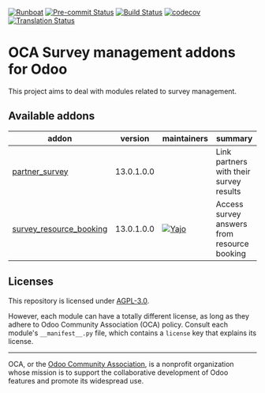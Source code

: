 
[![Runboat](https://img.shields.io/badge/runboat-Try%20me-875A7B.png)](https://runboat.odoo-community.org/builds?repo=OCA/survey&target_branch=13.0)
[![Pre-commit Status](https://github.com/OCA/survey/actions/workflows/pre-commit.yml/badge.svg?branch=13.0)](https://github.com/OCA/survey/actions/workflows/pre-commit.yml?query=branch%3A13.0)
[![Build Status](https://github.com/OCA/survey/actions/workflows/test.yml/badge.svg?branch=13.0)](https://github.com/OCA/survey/actions/workflows/test.yml?query=branch%3A13.0)
[![codecov](https://codecov.io/gh/OCA/survey/branch/13.0/graph/badge.svg)](https://codecov.io/gh/OCA/survey)
[![Translation Status](https://translation.odoo-community.org/widgets/survey-13-0/-/svg-badge.svg)](https://translation.odoo-community.org/engage/survey-13-0/?utm_source=widget)

<!-- /!\ do not modify above this line -->

# OCA Survey management addons for Odoo

This project aims to deal with modules related to survey management.

<!-- /!\ do not modify below this line -->

<!-- prettier-ignore-start -->

[//]: # (addons)

Available addons
----------------
addon | version | maintainers | summary
--- | --- | --- | ---
[partner_survey](partner_survey/) | 13.0.1.0.0 |  | Link partners with their survey results
[survey_resource_booking](survey_resource_booking/) | 13.0.1.0.0 | [![Yajo](https://github.com/Yajo.png?size=30px)](https://github.com/Yajo) | Access survey answers from resource booking

[//]: # (end addons)

<!-- prettier-ignore-end -->

## Licenses

This repository is licensed under [AGPL-3.0](LICENSE).

However, each module can have a totally different license, as long as they adhere to Odoo Community Association (OCA)
policy. Consult each module's `__manifest__.py` file, which contains a `license` key
that explains its license.

----
OCA, or the [Odoo Community Association](http://odoo-community.org/), is a nonprofit
organization whose mission is to support the collaborative development of Odoo features
and promote its widespread use.
